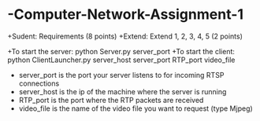 # -Computer-Network-Assignment-1

+Sudent: Requirements (8 points)
+Extend: Extend 1, 2, 3, 4, 5 (2 points)

+To start the server: python Server.py server_port
+To start the client: python ClientLauncher.py server_host server_port RTP_port video_file
 - server_port is the port your server listens to for incoming RTSP connections
 - server_host is the ip of the machine where the server is running
 - RTP_port is the port where the RTP packets are received
 - video_file is the name of the video file you want to request (type Mjpeg)
